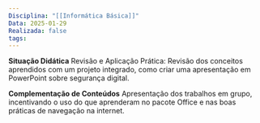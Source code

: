 ```yaml
---
Disciplina: "[[Informática Básica]]"
Data: 2025-01-29
Realizada: false
tags:
---
```


**Situação Didática**
Revisão e Aplicação Prática: Revisão dos conceitos aprendidos com um projeto integrado, como criar uma apresentação em PowerPoint sobre segurança digital.

**Complementação de Conteúdos**
Apresentação dos trabalhos em grupo, incentivando o uso do que aprenderam no pacote Office e nas boas práticas de navegação na internet.